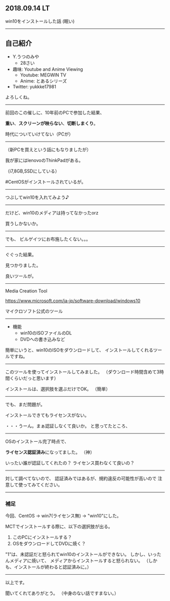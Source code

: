 ## 2018.09.14 LT

win10をインストールした話
(眠い)

---

## 自己紹介

* Y.うつのみや
  * 28さい
* 趣味: Youtube and Anime Viewing
  * Youtube: MEGWIN TV
  * Anime: とあるシリーズ
* Twitter: yukkke17981

よろしくね。

---

前回のこの催しに、10年前のPCで参加した結果、

**重い**、**スクリーンが映らない**、**切断しまくり**。

時代についていけてない（PCが）

---

（新PCを買えという話にもなりましたが）

我が家にはlenovoのThinkPadがある。

（i7,8GB,SSDにしている）

#CentOSがインストールされているが。

---

つぶしてwin10を入れてみよう♪

---

だけど、win10のメディアは持ってなかったorz

買うしかないか。

---

でも、
ビルゲイツにお布施したくない。。。

---

ぐぐった結果。

見つかりました。

良いツールが。

---

Media Creation Tool

https://www.microsoft.com/ja-jp/software-download/windows10

マイクロソフト公式のツール

---

* 機能
  * win10のISOファイルのDL
  * DVDへの書き込みなど

簡単にいうと、win10のISOをダウンロードして、
インストールしてくれるツールですね。

---

このツールを使ってインストールしてみました。
（ダウンロード時間含めて3時間くらいだっと思います）

インストールは、選択肢を選ぶだけでOK。
（簡単）

---

でも、まだ問題が。

インストールできてもライセンスがない。

・・・うーん。まぁ認証しなくて良いか。
と思ってたところ、

---

OSのインストール完了時点で、

**ライセンス認証済み**になってました。
（神）

いったい誰が認証してくれたの？
ライセンス買わなくて良いの？

---

対して調べてないので、
認証済みではあるが、規約違反の可能性が高いので
注意して使ってみてください。

---

### 補足

今回、CentOS -> win7(ライセンス無) -> "win10"にした。

MCTでインストールする際に、以下の選択肢が出る。

1. このPCにインストールする？
2. OSをダウンロードしてDVDに焼く？

"1"は、未認証だと怒られてwin10のインストールができない。
しかし、いったんメディアに焼いて、
メディアからインストールすると怒られない。
（しかも、インストールが終わると認証済みに。）

---

以上です。

聞いてくれてありがとう。
（中身のない話ですまない。）
